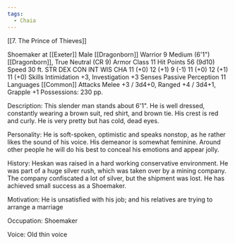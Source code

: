 ```yaml
---
tags:
  - Chaia
---
```

[[7. The Prince of Thieves]]

Shoemaker at [[Exeter]]
Male [[Dragonborn]] Warrior 9
Medium (6'1") [[Dragonborn]], True Neutral (CR 9)
Armor Class 11
Hit Points 56 (9d10)
Speed 30 ft.
STR	DEX	CON	INT	WIS	CHA
11 (+0)	12 (+1)	9 (-1)	11 (+0)	12 (+1)	11 (+0)
Skills Intimidation +3, Investigation +3
Senses Passive Perception 11
Languages [[Common]]
Attacks Melee +3 / 3d4+0, Ranged +4 / 3d4+1, Grapple +1
Possessions: 230 pp.

Description: This slender man stands about 6'1". He is well dressed, constantly wearing a brown suit, red shirt, and brown tie. His crest is red and curly. He is very pretty but has cold, dead eyes.

Personality: He is soft-spoken, optimistic and speaks nonstop, as he rather likes the sound of his voice. His demeanor is somewhat feminine. Around other people he will do his best to conceal his emotions and appear jolly.

History: Heskan was raised in a hard working conservative environment. He was part of a huge silver rush, which was taken over by a mining company. The company confiscated a lot of silver, but the shipment was lost. He has achieved small success as a Shoemaker.

Motivation: He is unsatisfied with his job; and his relatives are trying to arrange a marriage

Occupation: Shoemaker

Voice: Old thin voice
